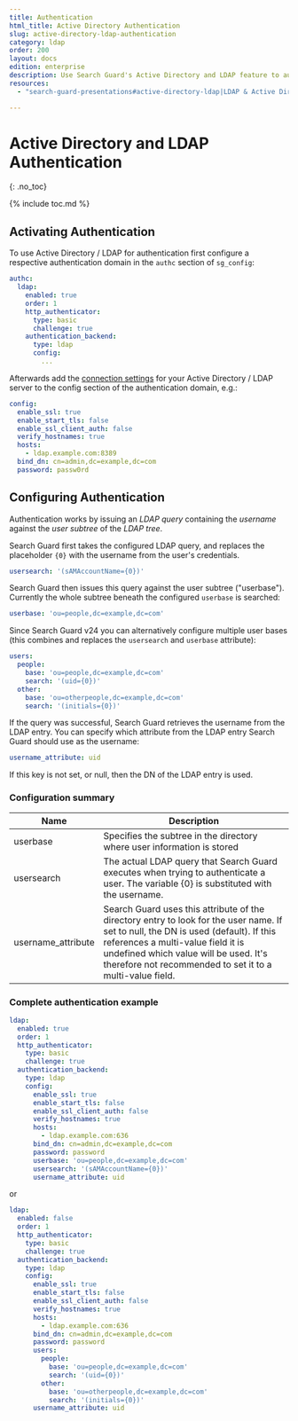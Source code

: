 ```yaml
---
title: Authentication
html_title: Active Directory Authentication
slug: active-directory-ldap-authentication
category: ldap
order: 200
layout: docs
edition: enterprise
description: Use Search Guard's Active Directory and LDAP feature to authenticate users.
resources:
  - "search-guard-presentations#active-directory-ldap|LDAP & Active Directory configuration (presentation)"

---
```

<!---
Copyright 2019 floragunn GmbH
-->

# Active Directory and LDAP Authentication
{: .no_toc}

{% include toc.md %}

## Activating Authentication

To use Active Directory / LDAP for authentication first configure a respective authentication domain in the `authc` section of `sg_config`:

```yaml
authc:
  ldap:
    enabled: true
    order: 1
    http_authenticator:
      type: basic
      challenge: true
    authentication_backend:
      type: ldap
      config:
        ...
```

Afterwards add the [connection settings](../_docs_auth_auth/auth_auth_ldap_connection_settings.md) for your Active Directory / LDAP server to the config section of the authentication domain, e.g.:

```yaml
config:
  enable_ssl: true
  enable_start_tls: false
  enable_ssl_client_auth: false
  verify_hostnames: true
  hosts:
    - ldap.example.com:8389
  bind_dn: cn=admin,dc=example,dc=com
  password: passw0rd
```

## Configuring Authentication

Authentication works by issuing an *LDAP query* containing the *username* against the *user subtree* of the *LDAP tree*.

Search Guard first takes the configured LDAP query, and replaces the placeholder `{0}` with the username from the user's credentials.

```yaml
usersearch: '(sAMAccountName={0})'
```

Search Guard then issues this query against the user subtree ("userbase"). Currently the whole subtree beneath the configured `userbase` is searched:

```yaml
userbase: 'ou=people,dc=example,dc=com'
```

Since Search Guard v24 you can alternatively configure multiple user bases (this combines and replaces the `usersearch` and `userbase` attribute): 

```yaml
users:
  people:
    base: 'ou=people,dc=example,dc=com'
    search: '(uid={0})'
  other:
    base: 'ou=otherpeople,dc=example,dc=com'
    search: '(initials={0})'
```

If the query was successful, Search Guard retrieves the username from the LDAP entry. You can specify which attribute from the LDAP entry Search Guard should use as the username:

```yaml
username_attribute: uid
```

If this key is not set, or null, then the DN of the LDAP entry is used.

### Configuration summary

| Name | Description |
|---|---|
| userbase | Specifies the subtree in the directory where user information is stored |
| usersearch | The actual LDAP query that Search Guard executes when trying to authenticate a user. The variable {0} is substituted with the username.|
| username_attribute | Search Guard uses this attribute of the directory entry to look for the user name. If set to null, the DN is used (default). If this references a multi-value field it is undefined which value will be used. It's therefore not recommended to set it to a multi-value field.|

### Complete authentication example

```yaml
ldap:
  enabled: true
  order: 1
  http_authenticator:
    type: basic
    challenge: true
  authentication_backend:
    type: ldap
    config:
      enable_ssl: true
      enable_start_tls: false
      enable_ssl_client_auth: false
      verify_hostnames: true
      hosts:
        - ldap.example.com:636
      bind_dn: cn=admin,dc=example,dc=com
      password: password
      userbase: 'ou=people,dc=example,dc=com'
      usersearch: '(sAMAccountName={0})'
      username_attribute: uid
```

or

```yaml
ldap:
  enabled: false
  order: 1
  http_authenticator:
    type: basic
    challenge: true
  authentication_backend:
    type: ldap
    config:
      enable_ssl: true
      enable_start_tls: false
      enable_ssl_client_auth: false
      verify_hostnames: true
      hosts:
        - ldap.example.com:636
      bind_dn: cn=admin,dc=example,dc=com
      password: password
      users:
        people:
          base: 'ou=people,dc=example,dc=com'
          search: '(uid={0})'
        other:
          base: 'ou=otherpeople,dc=example,dc=com'
          search: '(initials={0})'
      username_attribute: uid
```